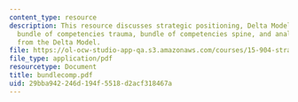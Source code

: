 ```yaml
---
content_type: resource
description: This resource discusses strategic positioning, Delta Model strategies,
  bundle of competencies trauma, bundle of competencies spine, and analysis, and insights
  from the Delta Model.
file: https://ol-ocw-studio-app-qa.s3.amazonaws.com/courses/15-904-strategic-management-ii-fall-2005/29bba942246d194f5518d2acf318467a_bundlecomp.pdf
file_type: application/pdf
resourcetype: Document
title: bundlecomp.pdf
uid: 29bba942-246d-194f-5518-d2acf318467a
---
```

